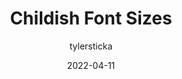 ---
author: tylersticka
date: 2022-04-11
draft: true
publisher: cloudfour
tags:
  - fonts
  - readability
  - design
target_url: https://cloudfour.com/thinks/childish-font-sizes/
title: Childish Font Sizes
---